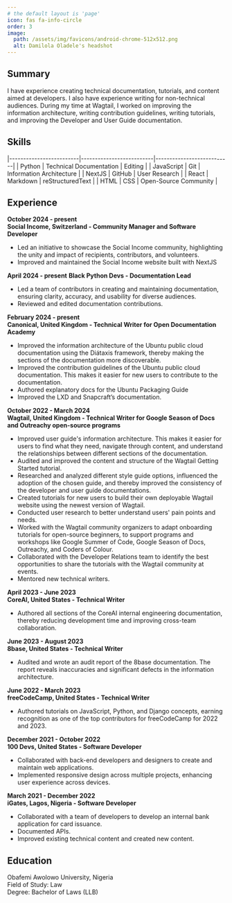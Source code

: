 ```yaml
---
# the default layout is 'page'
icon: fas fa-info-circle
order: 3
image:
  path: /assets/img/favicons/android-chrome-512x512.png
  alt: Damilola Oladele's headshot
---
```


## Summary

I have experience creating technical documentation, tutorials, and content aimed at developers. I also have experience writing for non-technical audiences. During my time at Wagtail, I worked on improving the information architecture, writing contribution guidelines, writing tutorials, and improving the Developer and User Guide documentation.

## Skills

|-------------------------|--------------------------|---------------------------|
| Python                  | Technical Documentation  | Editing                   |
| JavaScript              | Git                      | Information Architecture  |
| NextJS                  | GitHub                   | User Research             |
| React                   | Markdown                 | reStructuredText          |
| HTML                    | CSS                      | Open-Source Community     |

## Experience

**October 2024 - present**  
**Social Income, Switzerland - Community Manager and Software Developer**

* Led an initiative to showcase the Social Income community, highlighting the unity and impact of recipients, contributors, and volunteers.
* Improved and maintained the Social Income website built with NextJS

**April 2024 - present**
**Black Python Devs - Documentation Lead**

* Led a team of contributors in creating and maintaining documentation, ensuring clarity, accuracy, and usability for diverse audiences.
* Reviewed and edited documentation contributions.

**February 2024 - present**  
**Canonical, United Kingdom - Technical Writer for Open Documentation Academy**

* Improved the information architecture of the Ubuntu public cloud documentation using the Diátaxis framework, thereby making the sections of the documentation more discoverable.
* Improved the contribution guidelines of the Ubuntu public cloud documentation. This makes it easier for new users to contribute to the documentation.
* Authored explanatory docs for the Ubuntu Packaging Guide
* Improved the LXD and Snapcraft’s documentation.


**October 2022 - March 2024**  
**Wagtail, United Kingdom - Technical Writer for Google Season of Docs and Outreachy open-source programs**

* Improved user guide's information architecture. This makes it easier for users to find what they need, navigate through content, and understand the relationships between different sections of the documentation.
* Audited and improved the content and structure of the Wagtail Getting Started tutorial.
* Researched and analyzed different style guide options, influenced the adoption of the chosen guide, and thereby improved the consistency of the developer and user guide documentations.
* Created tutorials for new users to build their own deployable Wagtail website using the newest version of Wagtail.
* Conducted user research to better understand users' pain points and needs.
* Worked with the Wagtail community organizers to adapt onboarding tutorials for open-source beginners, to support programs and workshops like Google Summer of Code, Google Season of Docs, Outreachy, and Coders of Colour.
* Collaborated with the Developer Relations team to identify the best opportunities to share the tutorials with the Wagtail community at events.
* Mentored new technical writers.

**April 2023 - June 2023**  
**CoreAI, United States - Technical Writer**

* Authored all sections of the CoreAI internal engineering documentation, thereby reducing development time and improving cross-team collaboration.

**June 2023 - August 2023**  
**8base, United States - Technical Writer**

* Audited and wrote an audit report of the 8base documentation. The report reveals inaccuracies and significant defects in the information architecture.

**June 2022 - March 2023**  
**freeCodeCamp, United States - Technical Writer**

* Authored tutorials on JavaScript, Python, and Django concepts, earning recognition as one of the top contributors for freeCodeCamp for 2022 and 2023.

**December 2021 - October 2022**  
**100 Devs, United States - Software Developer**

* Collaborated with back-end developers and designers to create and maintain web applications.
* Implemented responsive design across multiple projects, enhancing user experience across devices.

**March 2021 - December 2022**  
**iGates, Lagos, Nigeria - Software Developer**

* Collaborated with a team of developers to develop an internal bank application for card issuance.
* Documented APIs.
* Improved existing technical content and created new content.

## Education

Obafemi Awolowo University, Nigeria  
Field of Study: Law  
Degree: Bachelor of Laws (LLB)
